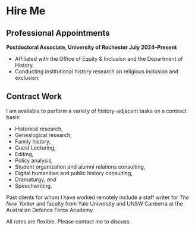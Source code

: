 # Hire Me

## Professional Appointments

**Postdoctoral Associate, University of Rochester	July 2024–Present**
- Affiliated with the Office of Equity & Inclusion and the Department of History.
- Conducting institutional history research on religious inclusion and exclusion. 

## Contract Work

I am available to perform a variety of history–adjacent tasks on a contract basis: 

- Historical research,  
- Genealogical research, 
- Family history,
- Guest Lecturing, 
- Editing, 
- Policy analysis, 
- Student organization and alumni relations consulting,
- Digital humanities and public history consulting, 
- Dramaturgy, *and*
- Speechwriting. 

Past clients for whom I have worked remotely include a staff writer for *The New Yorker* and faculty from Yale University and UNSW Canberra at the Australian Defence Force Academy.

All rates are flexible. Please contact me to discuss. 
